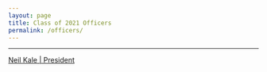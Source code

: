 ```yaml
---
layout: page
title: Class of 2021 Officers
permalink: /officers/
---
```

---
[Neil Kale | President](/officer/neil-kale)
